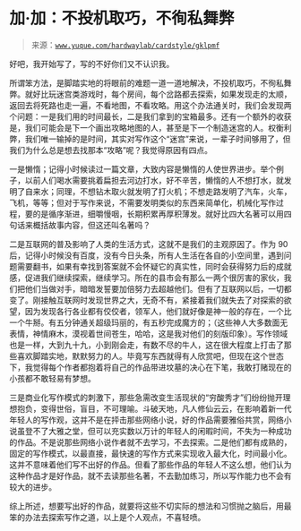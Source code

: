 # 加·加：不投机取巧，不徇私舞弊

> 来源：[`www.yuque.com/hardwaylab/cardstyle/gklpmf`](https://www.yuque.com/hardwaylab/cardstyle/gklpmf)



好吧，我开始写了，写的不好你们又不认识我。 

所谓笨方法，是脚踏实地的将眼前的难题一道一道地解决，不投机取巧，不徇私舞弊。就好比玩迷宫类游戏时，每个房间，每个岔路都去探索，如果发现走的太顺，返回去将死路也走一遍，不看地图，不看攻略。用这个办法通关时，我们会发现两个问题：一是我们用的时间最长，二是我们拿到的宝箱最多。还有一个额外的收获是，我们可能会是下一个画出攻略地图的人，甚至是下一个制造迷宫的人。权衡利弊，我们唯一输掉的是时间，其实对写作这个“迷宫”来说，一辈子时间够用了，但我们为什么总是想去找那本“攻略”呢？我觉得原因有四点。 

一是懒惰；记得小时候读过一篇文章，大致内容是懒惰的人使世界进步。举个例子，以前人们喝水需要挑着扁担去河边打水，好不辛苦，懒惰的人不想打水，就发明了自来水；同理，不想钻木取火就发明了打火机；不想走路发明了汽车，火车，飞机，等等；但对于写作来说，不需要发明类似的东西来简单化，机械化写作过程，要的是循序渐进，细嚼慢咽，长期积累再厚积薄发。就好比四大名著可以用四句话来概括故事内容，但这还叫名著吗？ 

二是互联网的普及影响了人类的生活方式，这就不是我们的主观原因了。作为 90 后，记得小时候没有百度，没有今日头条，所有人生活在各自的小空间里，遇到问题需要翻书，如果有幸找到答案就不会怀疑它的真实性，同时会获得努力后的成就感，促进我们继续探索，继续学习。所在的县市会有那么一两个很厉害的家伙，我们把他们当做对手，暗暗发誓要加倍努力去超越他们。但有了互联网以后，一切都变了。刚接触互联网时发现世界之大，无奇不有，紧接着我们就失去了对探索的欲望，因为发现各行各业都有佼佼者，领军人，他们就好像是神一般的存在，一个比一个牛掰。有五分钟通关超级玛丽的，有五秒完成魔方的；（这些神人大多数面无表情，神情麻木，漠视着世间苍生，哈哈，这是我对他们的刻版印象）。写作领域也是一样，大到九十九，小到刚会走，有数不尽的牛人，这在很大程度上打击了那些喜欢脚踏实地，默默努力的人。毕竟写东西就得有人欣赏吧，但现在这个世态下，我觉得每个作者都抱着将自己的作品带进坟墓的决心在下笔，我敢打赌现在的小孩都不敢轻易有梦想。 

三是商业化写作模式的刺激下，那些急需改变生活现状的“穷酸秀才”们纷纷抛开理想抱负，变得世俗，盲目，不可理喻。斗破天地，凡人修仙云云，在影响着新一代年轻人的写作观，这并不是在抨击那些网络小说，好的作品需要雅俗共赏，网络小说虽登不了大雅之堂，但可以充实数以万计的年轻人的闲暇时间，不失为一种成功的作品。不是说那些网络小说作者就不去学习，不去探索。二是他们都有成熟的，固定的写作模式，以最直接，最快速的写作方式来实现收入最大化，时间最小化。这并不意味着他们写不出好的作品。但看了那些作品的年轻人不这么想，他们认为这种作品才是好作品，就不去读那些名著，不去勤加练习，所以写作能力也不会有较大的进步。 

综上所述，想要写出好的作品，就要将这些不切实际的想法和习惯抛之脑后，用最笨的办法去探索写作之道，以上是个人观点，不喜轻喷。